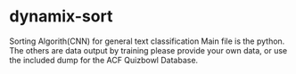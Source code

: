 # dynamix-sort
Sorting Algorith(CNN) for general text classification
Main file is the python. The others are data output by training
please provide your own data, or use the included dump for the ACF Quizbowl Database.
